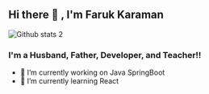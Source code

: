 ## Hi there 👋 , I'm Faruk  Karaman

![Github stats 2](https://github-readme-stats.vercel.app/api?username=FarukKaramanVektorel&show_icons=true&theme=radical)

### I'm a Husband, Father, Developer, and Teacher!!

- 🔭 I’m currently working on  Java SpringBoot
- 🌱 I’m currently learning React

